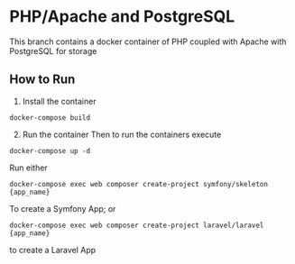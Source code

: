 # PHP/Apache and PostgreSQL
This branch contains a docker container of PHP coupled with Apache with PostgreSQL for storage

## How to Run
1. Install the container
```
docker-compose build
```

2. Run the container
Then to run the containers execute
```
docker-compose up -d
```

Run either 

```
docker-compose exec web composer create-project symfony/skeleton {app_name}
```
To create a Symfony App; or
```
docker-compose exec web composer create-project laravel/laravel {app_name}
```
to create a Laravel App
